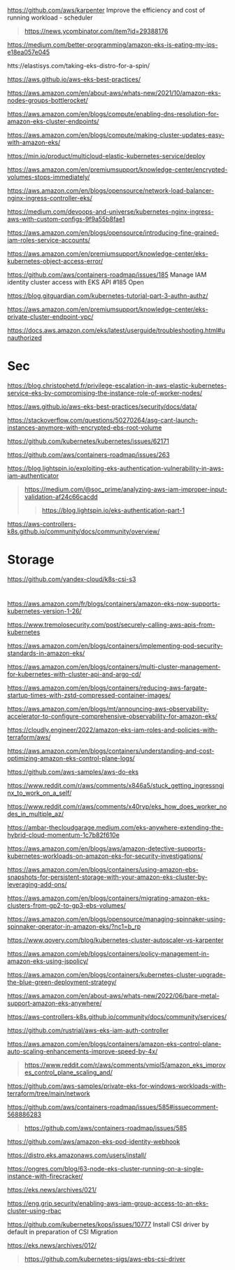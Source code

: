 https://github.com/aws/karpenter Improve the efficiency and cost of running workload - scheduler
> https://news.ycombinator.com/item?id=29388176

https://medium.com/better-programming/amazon-eks-is-eating-my-ips-e18ea057e045

htts://elastisys.com/taking-eks-distro-for-a-spin/

https://aws.github.io/aws-eks-best-practices/

https://aws.amazon.com/en/about-aws/whats-new/2021/10/amazon-eks-nodes-groups-bottlerocket/

https://aws.amazon.com/en/blogs/compute/enabling-dns-resolution-for-amazon-eks-cluster-endpoints/

https://aws.amazon.com/en/blogs/compute/making-cluster-updates-easy-with-amazon-eks/

https://min.io/product/multicloud-elastic-kubernetes-service/deploy

https://aws.amazon.com/en/premiumsupport/knowledge-center/encrypted-volumes-stops-immediately/

https://aws.amazon.com/en/blogs/opensource/network-load-balancer-nginx-ingress-controller-eks/

https://medium.com/devoops-and-universe/kubernetes-nginx-ingress-aws-with-custom-configs-9f9a55b8fae1

https://aws.amazon.com/en/blogs/opensource/introducing-fine-grained-iam-roles-service-accounts/

https://aws.amazon.com/en/premiumsupport/knowledge-center/eks-kubernetes-object-access-error/

https://github.com/aws/containers-roadmap/issues/185 Manage IAM identity cluster access with EKS API #185 Open

https://blog.gitguardian.com/kubernetes-tutorial-part-3-authn-authz/

https://aws.amazon.com/en/premiumsupport/knowledge-center/eks-private-cluster-endpoint-vpc/

https://docs.aws.amazon.com/eks/latest/userguide/troubleshooting.html#unauthorized

# Sec
https://blog.christophetd.fr/privilege-escalation-in-aws-elastic-kubernetes-service-eks-by-compromising-the-instance-role-of-worker-nodes/

https://aws.github.io/aws-eks-best-practices/security/docs/data/

https://stackoverflow.com/questions/50270264/asg-cant-launch-instances-anymore-with-encrypted-ebs-root-volume

https://github.com/kubernetes/kubernetes/issues/62171

https://github.com/aws/containers-roadmap/issues/263

https://blog.lightspin.io/exploiting-eks-authentication-vulnerability-in-aws-iam-authenticator
> https://medium.com/@soc_prime/analyzing-aws-iam-improper-input-validation-af24c66cacdd
> > https://blog.lightspin.io/eks-authentication-part-1

https://aws-controllers-k8s.github.io/community/docs/community/overview/

# Storage
https://github.com/yandex-cloud/k8s-csi-s3

#
https://aws.amazon.com/fr/blogs/containers/amazon-eks-now-supports-kubernetes-version-1-26/

https://www.tremolosecurity.com/post/securely-calling-aws-apis-from-kubernetes

https://aws.amazon.com/en/blogs/containers/implementing-pod-security-standards-in-amazon-eks/

https://aws.amazon.com/en/blogs/containers/multi-cluster-management-for-kubernetes-with-cluster-api-and-argo-cd/

https://aws.amazon.com/en/blogs/containers/reducing-aws-fargate-startup-times-with-zstd-compressed-container-images/

https://aws.amazon.com/en/blogs/mt/announcing-aws-observability-accelerator-to-configure-comprehensive-observability-for-amazon-eks/

https://cloudly.engineer/2022/amazon-eks-iam-roles-and-policies-with-terraform/aws/

https://aws.amazon.com/en/blogs/containers/understanding-and-cost-optimizing-amazon-eks-control-plane-logs/

https://github.com/aws-samples/aws-do-eks

https://www.reddit.com/r/aws/comments/x846a5/stuck_getting_ingressnginx_to_work_on_a_self/

https://www.reddit.com/r/aws/comments/x40ryp/eks_how_does_worker_nodes_in_multiple_az/

https://ambar-thecloudgarage.medium.com/eks-anywhere-extending-the-hybrid-cloud-momentum-1c7b82f610e

https://aws.amazon.com/en/blogs/aws/amazon-detective-supports-kubernetes-workloads-on-amazon-eks-for-security-investigations/

https://aws.amazon.com/en/blogs/containers/using-amazon-ebs-snapshots-for-persistent-storage-with-your-amazon-eks-cluster-by-leveraging-add-ons/

https://aws.amazon.com/en/blogs/containers/migrating-amazon-eks-clusters-from-gp2-to-gp3-ebs-volumes/

https://aws.amazon.com/en/blogs/opensource/managing-spinnaker-using-spinnaker-operator-in-amazon-eks/?nc1=b_rp

https://www.qovery.com/blog/kubernetes-cluster-autoscaler-vs-karpenter

https://aws.amazon.com/eb/blogs/containers/policy-management-in-amazon-eks-using-jspolicy/

https://aws.amazon.com/en/blogs/containers/kubernetes-cluster-upgrade-the-blue-green-deployment-strategy/

https://aws.amazon.com/en/about-aws/whats-new/2022/06/bare-metal-support-amazon-eks-anywhere/

https://aws-controllers-k8s.github.io/community/docs/community/services/

https://github.com/rustrial/aws-eks-iam-auth-controller

https://aws.amazon.com/en/blogs/containers/amazon-eks-control-plane-auto-scaling-enhancements-improve-speed-by-4x/
> https://www.reddit.com/r/aws/comments/vmiol5/amazon_eks_improves_control_plane_scaling_and/

https://github.com/aws-samples/private-eks-for-windows-workloads-with-terraform/tree/main/network

https://github.com/aws/containers-roadmap/issues/585#issuecomment-568886283
> https://github.com/aws/containers-roadmap/issues/585

https://github.com/aws/amazon-eks-pod-identity-webhook

https://distro.eks.amazonaws.com/users/install/

https://ongres.com/blog/63-node-eks-cluster-running-on-a-single-instance-with-firecracker/

https://eks.news/archives/021/

https://eng.grip.security/enabling-aws-iam-group-access-to-an-eks-cluster-using-rbac

https://github.com/kubernetes/kops/issues/10777 Install CSI driver by default in preparation of CSI Migration

https://eks.news/archives/012/
> https://github.com/kubernetes-sigs/aws-ebs-csi-driver